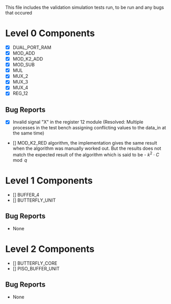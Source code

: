 <!-- Contains validation tests run -->
This file includes the validation simulation tests run, to be run and any bugs that occured

# Level 0 Components
- [x] DUAL_PORT_RAM
- [x] MOD_ADD
- [x] MOD_K2_ADD
- [x] MOD_SUB
- [x] MUL
- [x] MUX_2
- [x] MUX_3
- [x] MUX_4
- [x] REG_12

## Bug Reports
- [x] Invalid signal "X" in the register 12 module (Resolved: Multiple processes in the test bench assigning conflicting values to the data_in at the same time)
- [] MOD_K2_RED algorithm, the implementation gives the same result when the algorithm was manually worked out. But the results does not match the expected result of the algorithm which is said to be - $k^2 \cdot C \mod q$


# Level 1 Components
- [] BUFFER_4
- [] BUTTERFLY_UNIT

## Bug Reports
- None

# Level 2 Components
- [] BUTTERFLY_CORE
- [] PISO_BUFFER_UNIT

## Bug Reports
- None